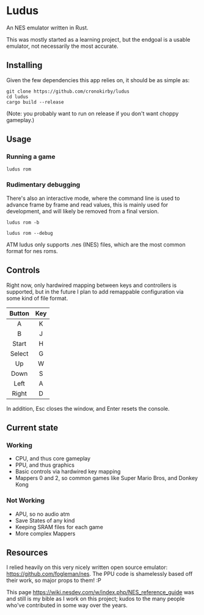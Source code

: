 # Ludus
An NES emulator written in Rust.

This was mostly started as a learning project, but the endgoal is
a usable emulator, not necessarily the most accurate.

## Installing
Given the few dependencies this app relies on, it should be as simple as:
```
git clone https://github.com/cronokirby/ludus
cd ludus
cargo build --release
```
(Note: you probably want to run on release if you don't want choppy
gameplay.)

## Usage
### Running a game
```
ludus rom
```

### Rudimentary debugging
There's also an interactive mode, where the command line is used
to advance frame by frame and read values, this is mainly used for
development, and will likely be removed from a final version.
```
ludus rom -b
```
```
ludus rom --debug
```

ATM ludus only supports .nes (INES) files, which are the most common
format for nes roms.

## Controls
Right now, only hardwired mapping between keys and controllers is
supported, but in the future I plan to add remappable configuration via
some kind of file format.

| Button | Key |
| :----: | :-: |
| A      | K   |
| B      | J   |
| Start  | H   |
| Select | G   |
| Up     | W   |
| Down   | S   |
| Left   | A   |
| Right  | D   |

In addition, Esc closes the window, and Enter resets the console.

## Current state

### Working
- CPU, and thus core gameplay
- PPU, and thus graphics
- Basic controls via hardwired key mapping
- Mappers 0 and 2, so common games like Super Mario Bros, and Donkey Kong

### Not Working
- APU, so no audio atm
- Save States of any kind
- Keeping SRAM files for each game
- More complex Mappers


## Resources
I relied heavily on this very nicely written open source emulator:
https://github.com/fogleman/nes. The PPU code is shamelessly based off
their work, so major props to them! :P

This page https://wiki.nesdev.com/w/index.php/NES_reference_guide was and
still is my bible as I work on this project; kudos to the many
people who've contributed in some way over the years.